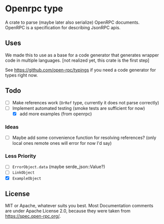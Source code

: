 # Openrpc type

A crate to parse (maybe later also serialize) OpenRPC documents.
OpenRPC is a specification for describing JsonRPC apis.

## Uses

We made this to use as a base for a code generator that generates wrapper code in multiple languages. [not realized yet, this crate is the first step]

See https://github.com/open-rpc/typings if you need a code generator for types right now.

## Todo

- [ ] Make references work (`OrRef` type, currently it does not parse correctly)
- [ ] Implement automated testing (smoke tests are sufficient for now)
   - [X] add more examples (from openrpc)

### Ideas

- [ ] Maybe add some convenience function for resolving references? (only local ones remote ones will error for now I'd say)

### Less Priority

- [ ] `ErrorObject.data` (maybe serde_json::Value?)
- [ ] `LinkObject`
- [X] `ExampleObject`

## License

MIT or Apache, whatever suits you best.
Most Documentation comments are under Apache License 2.0, because they were taken from https://spec.open-rpc.org/.
